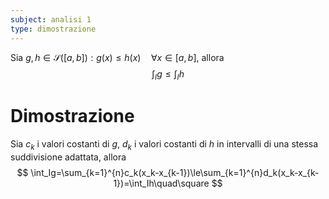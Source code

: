 ```yaml
---
subject: analisi 1
type: dimostrazione
---
```

Sia $g,h\in\mathcal{S}([a,b]):g(x)\le h(x)\quad\forall x\in[a,b]$, allora
$$
\int_Ig\le\int_Ih
$$
# Dimostrazione
Sia $c_k$ i valori costanti di $g$, $d_k$ i valori costanti di $h$ in intervalli di una stessa suddivisione adattata, allora
$$
\int_Ig=\sum_{k=1}^{n}c_k(x_k-x_{k-1})\le\sum_{k=1}^{n}d_k(x_k-x_{k-1})=\int_Ih\quad\square
$$